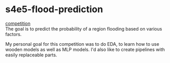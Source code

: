# s4e5-flood-prediction

[competition](https://www.kaggle.com/competitions/playground-series-s4e5)\
The goal is to predict the probability of a region flooding based on various factors.

My personal goal for this competition was to do EDA, to learn how to use wooden models as well as MLP models.
I'd also like to create pipelines with easily replaceable parts. 
